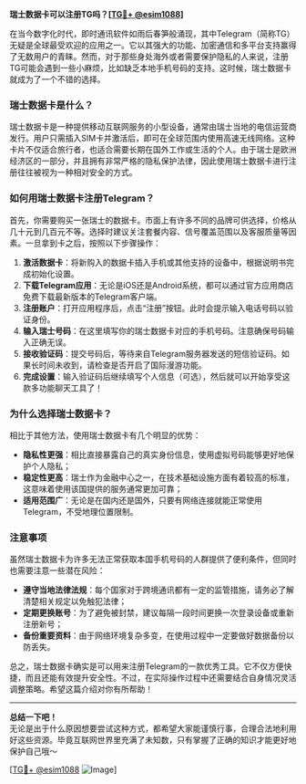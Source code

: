 **瑞士数据卡可以注册TG吗？[[TG💪+ @esim1088](https://t.me/s/esim1088)]**

在当今数字化时代，即时通讯软件如雨后春笋般涌现，其中Telegram（简称TG）无疑是全球最受欢迎的应用之一。它以其强大的功能、加密通信和多平台支持赢得了无数用户的青睐。然而，对于那些身处海外或者需要保护隐私的人来说，注册TG可能会遇到一些小麻烦，比如缺乏本地手机号码的支持。这时候，瑞士数据卡就成为了一个不错的选择。

### 瑞士数据卡是什么？

瑞士数据卡是一种提供移动互联网服务的小型设备，通常由瑞士当地的电信运营商发行。用户只需插入SIM卡并激活后，即可在全球范围内使用高速无线网络。这种卡片不仅适合旅行者，也适合需要长期在国外工作或生活的个人。由于瑞士是欧洲经济区的一部分，并且拥有非常严格的隐私保护法律，因此使用瑞士数据卡进行注册往往被视为一种相对安全的方式。

### 如何用瑞士数据卡注册Telegram？

首先，你需要购买一张瑞士的数据卡。市面上有许多不同的品牌可供选择，价格从几十元到几百元不等。选择时建议关注套餐内容、信号覆盖范围以及客服质量等因素。一旦拿到卡之后，按照以下步骤操作：

1. **激活数据卡**：将新购入的数据卡插入手机或其他支持的设备中，根据说明书完成初始化设置。
2. **下载Telegram应用**：无论是iOS还是Android系统，都可以通过官方应用商店免费下载最新版本的Telegram客户端。
3. **注册账户**：打开应用程序后，点击“注册”按钮。此时会提示输入电话号码以验证身份。
4. **输入瑞士号码**：在这里填写你的瑞士数据卡对应的手机号码。注意确保号码输入正确无误。
5. **接收验证码**：提交号码后，等待来自Telegram服务器发送的短信验证码。如果长时间未收到，请检查是否开启了国际漫游功能。
6. **完成设置**：输入验证码后继续填写个人信息（可选），然后就可以开始享受这款多功能聊天工具了！

### 为什么选择瑞士数据卡？

相比于其他方法，使用瑞士数据卡有几个明显的优势：

- **隐私性更强**：相比直接暴露自己的真实身份信息，使用虚拟号码能够更好地保护个人隐私；
- **稳定性更高**：瑞士作为金融中心之一，在技术基础设施方面有着较高的标准，这意味着使用该国提供的服务通常更加可靠；
- **适用范围广**：无论是在国内还是国外，只要有网络连接就能正常使用Telegram，不受地理位置限制。

### 注意事项

虽然瑞士数据卡为许多无法正常获取本国手机号码的人群提供了便利条件，但同时也需要注意一些潜在风险：

- **遵守当地法律法规**：每个国家对于跨境通讯都有一定的监管措施，请务必了解清楚相关规定以免触犯法律；
- **定期更换账号**：为了避免被封禁，建议每隔一段时间更换一次登录设备或重新注册新号；
- **备份重要资料**：由于网络环境复杂多变，在使用过程中一定要做好数据备份以防丢失。

总之，瑞士数据卡确实是可以用来注册Telegram的一款优秀工具。它不仅方便快捷，而且还能有效提升安全性。不过，在实际操作过程中还需要结合自身情况灵活调整策略。希望这篇介绍对你有所帮助！

---

**总结一下吧！**  
无论是出于什么原因想要尝试这种方式，都希望大家能谨慎行事，合理合法地利用好这些资源。毕竟互联网世界里充满了未知数，只有掌握了正确的知识才能更好地保护自己哦～  

[[TG💪+ @esim1088](https://t.me/s/esim1088) ![Image](https://i.postimg.cc/4NQfJmqS/Snipaste-2025-05-13-00-14-12.png)]